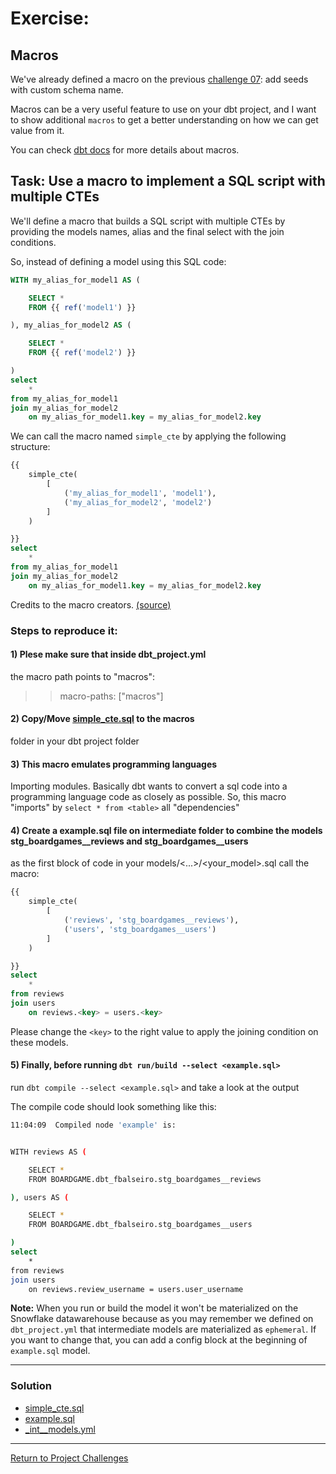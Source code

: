 # Exercise:

## Macros

We've already defined a macro on the previous [challenge 07](../07_add_seeds/07_add_seeds_custom_schema.md): add seeds with custom schema name.

Macros can be a very useful feature to use on your dbt project, and I want to show additional `macros` to get a better understanding on how we can get value from it.  


You can check [dbt docs](https://docs.getdbt.com/docs/build/jinja-macros#macros) for more details about macros.

## Task: Use a macro to implement a SQL script with multiple CTEs

We'll define a macro that builds a SQL script with multiple CTEs by providing the models names, alias and the final select with the join conditions.

So, instead of defining a model using this SQL code:

```sql
WITH my_alias_for_model1 AS (

    SELECT * 
    FROM {{ ref('model1') }}

), my_alias_for_model2 AS (

    SELECT * 
    FROM {{ ref('model2') }}

) 
select 
    *
from my_alias_for_model1
join my_alias_for_model2
    on my_alias_for_model1.key = my_alias_for_model2.key
```

We can call the macro named `simple_cte` by applying the following structure:
```sql
{{ 
    simple_cte(
        [
            ('my_alias_for_model1', 'model1'),
            ('my_alias_for_model2', 'model2')
        ]
    )

}} 
select 
    *
from my_alias_for_model1
join my_alias_for_model2
    on my_alias_for_model1.key = my_alias_for_model2.key
```

Credits to the macro creators. [(source)](https://gitlab.com/gitlab-data/analytics/-/blob/master/transform/snowflake-dbt/macros/utils/simple_cte.sql)

### Steps to reproduce it:

#### 1) Plese make sure that inside dbt_project.yml
the macro path points to "macros":
>> macro-paths: ["macros"]

#### 2) Copy/Move [simple_cte.sql](simple_cte.sql) to the macros 
folder in your dbt project folder 

#### 3) This macro emulates programming languages
Importing modules. Basically dbt wants to convert a sql code into a programming language code as closely as possible. So, this macro "imports" by `select * from <table>` all "dependencies"

#### 4) Create a example.sql file on intermediate folder to combine the models stg_boardgames__reviews and stg_boardgames__users
as the first block of code in your models/<...>/<your_model>.sql
call the macro:

```sql
{{ 
    simple_cte(
        [
            ('reviews', 'stg_boardgames__reviews'),
            ('users', 'stg_boardgames__users')
        ]
    )

}} 
select 
    *
from reviews
join users
    on reviews.<key> = users.<key>
```

Please change the `<key>` to the right value to apply the joining condition on these models.

#### 5) Finally, before running `dbt run/build --select <example.sql>`
run `dbt compile --select <example.sql>` and take a look at the output

The compile code should look something like this:

```bash
11:04:09  Compiled node 'example' is:


WITH reviews AS (

    SELECT * 
    FROM BOARDGAME.dbt_fbalseiro.stg_boardgames__reviews

), users AS (

    SELECT * 
    FROM BOARDGAME.dbt_fbalseiro.stg_boardgames__users

) 
select 
    *
from reviews
join users
    on reviews.review_username = users.user_username
```

**Note:** When you run or build the model it won't be materialized on the Snowflake datawarehouse because as you may remember we defined on `dbt_project.yml` that intermediate models are materialized as `ephemeral`.
If you want to change that, you can add a config block at the beginning of `example.sql` model.

---

### Solution

- [simple_cte.sql](simple_cte.sql)
- [example.sql](example.sql)
- [_int__models.yml](_int__models.yml)

---

[Return to Project Challenges](../../../README.md#9-project-challenges)